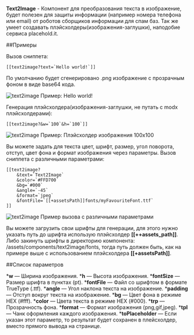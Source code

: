 **Text2Image** - Компонент для преобразования текста в изображение, будет полезен для защиты информации (например номера телефона или email) от роботов сборщиков информации для спам баз. Так же умеет создавать плэйсхолдеры(изображения-заглушки), наподобие сервиса placehold.it.

##Примеры

Вызов сниппета:
```
[[text2image?text=`Hello world!`]]
```
По умолчанию будет сгенерировано .png изображение с прозрачным фоном в виде base64 кода.

![text2image Пример: Hello world!](https://file.modx.pro/files/0/5/d/05dcbf23b7b635485cc035883c9c2d5c.png)

Генерация плэйсхолдера(изображения-заглушки, не путать с modx плэйсхолдерами):

```
[[text2image?&w=`100`&h=`100`]]
```
![text2image Пример: Плэйсхолдер изображения 100x100](https://file.modx.pro/files/9/3/1/9310fc072b7af00b019452d8a8ad3128.png)

Вы можете задать для текста цвет, шрифт, размер, угол поворота, отступ, цвет фона и формат изображения через параметры. 
Вызов сниппета с различными параметрами:
```
[[text2image?
    &text=`Text2Image`
    &color=`#FFD700`
    &bg=`#000`
    &angle=`-45`
    &format=`jpeg`
    &fontFile=`[[+assetsPath]]fonts/myFavouriteFont.ttf`
]]
```

![text2image Пример вызова с различными параметрами](https://file.modx.pro/files/b/e/e/beedc32578b5e64b1e1582283a348a07.png)

Вы можете загрузить свои шрифты для генерации, для этого нужно указать путь до шрифта использую плэйсхолдер <b>[[++assets_path]]</b>. Либо закинуть шрифты в директорию компонента: /assets/components/text2image/fonts, тогда путь должен быть, как на примере выше с использованием плэйсхолдера <b>[[+assetsPath]]</b>.

##Список параметров

*<b>w</b> — Ширина изображения.
*<b>h</b> — Высота изображения.
*<b>fontSize</b> — Размер шрифта в пунктах (pt).
*<b>fontFile</b> — Файл со шрифтом в формате TrueType (.ttf).
*<b>angle</b> — Угол наклона текста на изображение.
*<b>padding</b> — Отступ вокруг текста на изображение.
*<b>bg</b> — Цвет фона в режиме HEX (#fff).
*<b>color</b> — Цвета текста в режиме HEX (#000).
*<b>trp</b> — Прозрачность фона.
*<b>format</b> — Формат изображения (png,gif,jpeg).
*<b>tpl</b> — Чанк оформления каждого изображения.
*<b>toPlaceholder</b> — Если указан этот параметр, то результат будет сохранен в плейсхолдер, вместо прямого вывода на странице.
